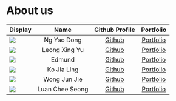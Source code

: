 # About us

Display |    Name     |             Github Profile             | Portfolio 
--------|:-----------:|:--------------------------------------:|:---------:
![](https://via.placeholder.com/100.png?text=Photo) | Ng Yao Dong | [Github](https://github.com/NgYaoDong) | [Portfolio](docs/team/ngyaodong.md)
![](https://via.placeholder.com/100.png?text=Photo) | Leong Xing Yu | [Github](https://github.com/leongxingyu) | [Portfolio](docs/team/leongxingyu.md)
![](https://via.placeholder.com/100.png?text=Photo) | Edmund | [Github](https://github.com/) | [Portfolio](docs/team/johndoe.md)
![](https://via.placeholder.com/100.png?text=Photo) | Ko Jia Ling | [Github](https://github.com/kobot7) | [Portfolio](docs/team/johndoe.md)
![](https://via.placeholder.com/100.png?text=Photo) | Wong Jun Jie | [Github](https://github.com/wjunjie01) | [Portfolio](docs/team/wjunjie01.md) 
![](https://via.placeholder.com/100.png?text=Photo) | Luan Chee Seong | [Github](https://github.com/cheeseong2001) | [Portfolio](docs/team/johndoe.md)
